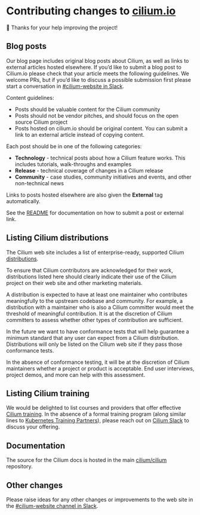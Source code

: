 # Contributing changes to [cilium.io](https://cilium.io/) 

:bee: Thanks for your help improving the project!

## Blog posts

Our blog page includes original blog posts about Cilium, as well as links to external articles hosted elsewhere. If you’d like to submit a blog post to Cilium.io please check that your article meets the following guidelines. We welcome PRs, but if you’d like to discuss a possible submission first please start a conversation in [#cilium-website in Slack](https://cilium.slack.com/archives/C033BUL97BK). 

Content guidelines: 

* Posts should be valuable content for the Cilium community
* Posts should not be vendor pitches, and should focus on the open source Cilium project
* Posts hosted on cilium.io should be original content. You can submit a link to an external article instead of copying content. 

Each post should be in one of the following categories: 

* **Technology** - technical posts about how a Cilium feature works. This includes tutorials, walk-throughs and examples
* **Release** - technical coverage of changes in a Cilium release
* **Community** - case studies, community initiatives and events, and other non-technical news

Links to posts hosted elsewhere are also given the **External** tag automatically. 

See the [README](https://github.com/cilium/cilium.io#how-to-create-blog-post) for documentation on how to submit a post or external link. 

## Listing Cilium distributions

The Cilium web site includes a list of enterprise-ready, supported Cilium [distributions](https://cilium.io/enterprise).

To ensure that Cilium contributors are acknowledged for their work, distributions listed here should clearly indicate their use of the Cilium project on their web site and other marketing materials. 

A distribution is expected to have at least one maintainer who contributes meaningfully to the upstream codebase and community. For example, a distribution with a maintainer who is also a Cilium committer would meet the threshold of meaningful contribution. It is at the discretion of Cilium committers to assess whether other types of contribution are sufficient. 

In the future we want to have conformance tests that will help guarantee a minimum standard that any user can expect from a Cilium distribution. Distributions will only be listed on the Cilium web site if they pass those conformance tests. 

In the absence of conformance testing, it will be at the discretion of Cilium maintainers whether a project or product is acceptable. End user interviews, project demos, and more can help with this assessment. 

## Listing Cilium training

We would be delighted to list courses and providers that offer effective [Cilium training](https://cilium.io/enterprise). In the absence of a formal training program (along similar lines to [Kubernetes Training Partners](https://www.cncf.io/certification/training/becoming-a-ktp/)), please reach out on [Cilium Slack](https://cilium.herokuapp.com/) to discuss your offering. 

## Documentation

The source for the Cilium docs is hosted in the main [cilium/cilium](github.com/cilium/cilium) repository. 

## Other changes

Please raise ideas for any other changes or improvements to the web site in the [#cilium-website channel in Slack](https://cilium.slack.com/archives/C033BUL97BK). 
